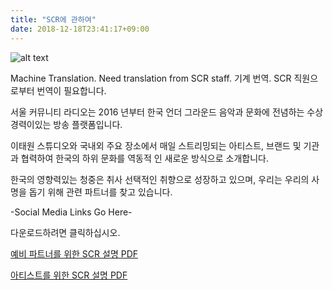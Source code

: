 ```yaml
---
title: "SCR에 관하여"
date: 2018-12-18T23:41:17+09:00
---
```


![alt text](/img/scr_logo_large.png "Seoul Community Radio Logo")

Machine Translation. Need translation from SCR staff. 기계 번역. SCR 직원으로부터 번역이 필요합니다.

서울 커뮤니티 라디오는 2016 년부터 한국 언더 그라운드 음악과 문화에 전념하는 수상 경력이있는 방송 플랫폼입니다.

이태원 스튜디오와 국내외 주요 장소에서 매일 스트리밍되는 아티스트, 브랜드 및 기관과 협력하여 한국의 하위 문화를 역동적 인 새로운 방식으로 소개합니다.

한국의 영향력있는 청중은 취사 선택적인 취향으로 성장하고 있으며, 우리는 우리의 사명을 돕기 위해 관련 파트너를 찾고 있습니다.

-Social Media Links Go Here-

다운로드하려면 클릭하십시오.

[예비 파트너를 위한 SCR 설명 PDF](/partnership.pdf)

[아티스트를 위한 SCR 설명 PDF](/artists.pdf)